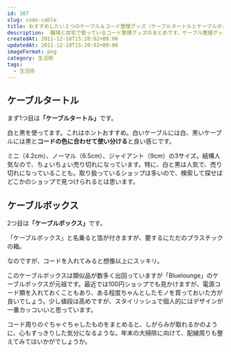 ```yaml
---
id: 387
slug: code-cable
title: おすすめしたい２つのケーブル＆コード整理グッズ（ケーブルタートルとケーブルボックス）
description:  職場と自宅で使っているコード整理グッズのまとめです。ケーブル整理グッズはいろいろ試してきましたが、この２つに落ち着きました。
createdAt: 2011-12-18T15:20:02+09:00
updatedAt: 2011-12-18T15:20:02+09:00
imageFormat: png
category: 生活術
tags:
  - 生活術
---
```


## ケーブルタートル

まず1つ目は<strong>「ケーブルタートル」</strong>です。

<app-kaereba-link item-title="ケーブルタートル ホワイト" img-file-name="cablet_shiro_500x500.png" shop-name="Cleverline" amazon-item-id="B00EK7OTYW" search-keyword="ケーブルタートル ホワイト"></app-kaereba-link>

<app-kaereba-link item-title="ケーブルタートル ブラック" img-file-name="cablet_kuro_500x500.png" shop-name="Cleverline" amazon-item-id="B004T31MJM" search-keyword="ケーブルタートル ブラック"></app-kaereba-link>

白と黒を使ってます。これはホントおすすめ。白いケーブルには白、黒いケーブルには黒と<strong>コードの色に合わせて使い分ける</strong>と良い感じです。

ミニ（4.2cm）、ノーマル（6.5cm）、ジャイアント（9cm）の3サイズ。結構人気なので、ちょいちょい売り切れになっています。特に、白と黒は人気で、売り切れになっていることも。取り扱っているショップは多いので、検索して探せばどこかのショップで見つけられるとは思います。

## ケーブルボックス

2つ目は<strong>「ケーブルボックス」</strong>です。

<app-kaereba-link item-title="" img-file-name="cablebox_bl_500x500.png" shop-name="Blue Lounge" amazon-item-id="B00V9FKFRS" search-keyword="ケーブルボックス Blue Lounge"></app-kaereba-link>

「ケーブルボックス」と名乗ると箔が付きますが、要するにただのプラスチックの箱。

なのですが、コードを入れてみると想像以上にスッキリ。

<app-capture-image article-id="387" img-file-name="20111219_cb2.jpg" caption="Before"></app-capture-image>

<app-capture-image article-id="387" img-file-name="20111219_cb3.jpg" caption="After"></app-capture-image>

このケーブルボックスは類似品が数多く出回っていますが「Bluelounge」のケーブルボックスが元祖です。最近では100円ショップでも見かけますが、電源コード類を入れておくこともあり、ある程度ちゃんとしたモノを買っておいた方が良いでしょう。少し値段は高めですが、スタイリッシュで個人的にはデザインが一番カッコいいと思っています。

コード周りのぐちゃぐちゃしたものをまとめると、しがらみが取れるかのように、心もすっきりした気分になるような。年末の大掃除に向けて、配線周りも整えてみてはいかがでしょうか。
